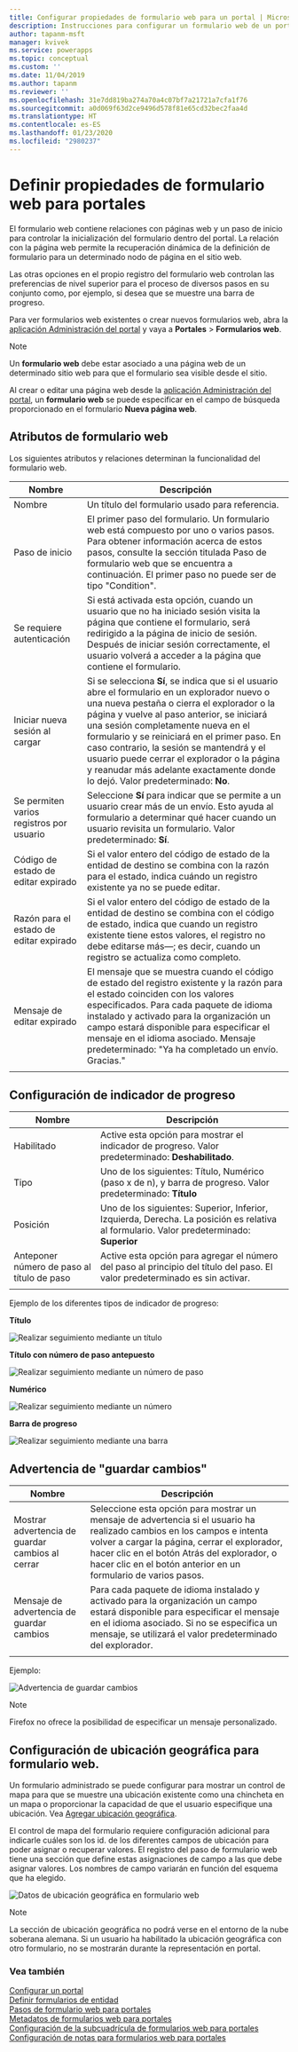 ```yaml
---
title: Configurar propiedades de formulario web para un portal | MicrosoftDocs
description: Instrucciones para configurar un formulario web de un portal.
author: tapanm-msft
manager: kvivek
ms.service: powerapps
ms.topic: conceptual
ms.custom: ''
ms.date: 11/04/2019
ms.author: tapanm
ms.reviewer: ''
ms.openlocfilehash: 31e7dd819ba274a70a4c07bf7a21721a7cfa1f76
ms.sourcegitcommit: a0d069f63d2ce9496d578f81e65cd32bec2faa4d
ms.translationtype: HT
ms.contentlocale: es-ES
ms.lasthandoff: 01/23/2020
ms.locfileid: "2980237"
---
```

# <a name="define-web-form-properties-for-portals"></a>Definir propiedades de formulario web para portales

El formulario web contiene relaciones con páginas web y un paso de inicio para controlar la inicialización del formulario dentro del portal. La relación con la página web permite la recuperación dinámica de la definición de formulario para un determinado nodo de página en el sitio web.  

Las otras opciones en el propio registro del formulario web controlan las preferencias de nivel superior para el proceso de diversos pasos en su conjunto como, por ejemplo, si desea que se muestre una barra de progreso.

Para ver formularios web existentes o crear nuevos formularios web, abra la [aplicación Administración del portal](configure-portal.md) y vaya a **Portales** > **Formularios web**.

> [!Note]
> Un **formulario web** debe estar asociado a una página web de un determinado sitio web para que el formulario sea visible desde el sitio.  

Al crear o editar una página web desde la [aplicación Administración del portal](configure-portal.md), un **formulario web** se puede especificar en el campo de búsqueda proporcionado en el formulario **Nueva página web**.

## <a name="web-form-attributes"></a>Atributos de formulario web

Los siguientes atributos y relaciones determinan la funcionalidad del formulario web.


|                Nombre                 |                                                                                                                                                                                        Descripción                                                                                                                                                                                         |
|-------------------------------------|--------------------------------------------------------------------------------------------------------------------------------------------------------------------------------------------------------------------------------------------------------------------------------------------------------------------------------------------------------------------------------------------|
|                Nombre                 |                                                                                                                                                                          Un título del formulario usado para referencia.                                                                                                                                                                           |
|             Paso de inicio              |                                                                                El primer paso del formulario. Un formulario web está compuesto por uno o varios pasos. Para obtener información acerca de estos pasos, consulte la sección titulada Paso de formulario web que se encuentra a continuación. El primer paso no puede ser de tipo "Condition".                                                                                |
|       Se requiere autenticación       |                                                                              Si está activada esta opción, cuando un usuario que no ha iniciado sesión visita la página que contiene el formulario, será redirigido a la página de inicio de sesión. Después de iniciar sesión correctamente, el usuario volverá a acceder a la página que contiene el formulario.                                                                               |
|      Iniciar nueva sesión al cargar      |              Si se selecciona **Sí**, se indica que si el usuario abre el formulario en un explorador nuevo o una nueva pestaña o cierra el explorador o la página y vuelve al paso anterior, se iniciará una sesión completamente nueva en el formulario y se reiniciará en el primer paso. En caso contrario, la sesión se mantendrá y el usuario puede cerrar el explorador o la página y reanudar más adelante exactamente donde lo dejó. Valor predeterminado: **No**.               |
| Se permiten varios registros por usuario |                                                                                                  Seleccione **Sí** para indicar que se permite a un usuario crear más de un envío. Esto ayuda al formulario a determinar qué hacer cuando un usuario revisita un formulario. Valor predeterminado: **Sí**.                                                                                                   |
|       Código de estado de editar expirado       |                                                                                                                    Si el valor entero del código de estado de la entidad de destino se combina con la razón para el estado, indica cuándo un registro existente ya no se puede editar.                                                                                                                     |
|     Razón para el estado de editar expirado      |                                                                       Si el valor entero del código de estado de la entidad de destino se combina con el código de estado, indica que cuando un registro existente tiene estos valores, el registro no debe editarse más&mdash;; es decir, cuando un registro se actualiza como completo.                                                                       |
|        Mensaje de editar expirado         | El mensaje que se muestra cuando el código de estado del registro existente y la razón para el estado coinciden con los valores especificados. Para cada paquete de idioma instalado y activado para la organización un campo estará disponible para especificar el mensaje en el idioma asociado. Mensaje predeterminado: "Ya ha completado un envío. Gracias." |
|                                     |                                                                                                                                                                                                                                                                                                                                                                                            |

## <a name="progress-indicator-settings"></a>Configuración de indicador de progreso

| Nombre                              | Descripción                                                                                          |
|-----------------------------------|------------------------------------------------------------------------------------------------------|
| Habilitado                           | Active esta opción para mostrar el indicador de progreso. Valor predeterminado: **Deshabilitado**.                                      |
| Tipo                              | Uno de los siguientes: Título, Numérico (paso x de n), y barra de progreso. Valor predeterminado: **Título**                                                                                    |
| Posición                          | Uno de los siguientes: Superior, Inferior, Izquierda, Derecha. La posición es relativa al formulario. Valor predeterminado: **Superior**                                                   |
| Anteponer número de paso al título de paso | Active esta opción para agregar el número del paso al principio del título del paso. El valor predeterminado es sin activar. |
||

Ejemplo de los diferentes tipos de indicador de progreso:

**Título**

![Realizar seguimiento mediante un título](../media/track-progress-title.png "Realizar seguimiento mediante un título")  

**Título con número de paso antepuesto**

![Realizar seguimiento mediante un número de paso](../media/track-progress-step-number.png "Realizar seguimiento mediante un número de paso")  

**Numérico**

![Realizar seguimiento mediante un número](../media/track-progress-numeral.png "Realizar seguimiento mediante un número")  

**Barra de progreso**

![Realizar seguimiento mediante una barra](../media/track-progress-bar.png "Realizar seguimiento mediante una barra")  

## <a name="save-changes-warning"></a>Advertencia de "guardar cambios" 

|                 Nombre                  |                                                                                                                                Descripción                                                                                                                                |
|---------------------------------------|---------------------------------------------------------------------------------------------------------------------------------------------------------------------------------------------------------------------------------------------------------------------------|
| Mostrar advertencia de guardar cambios al cerrar |                         Seleccione esta opción para mostrar un mensaje de advertencia si el usuario ha realizado cambios en los campos e intenta volver a cargar la página, cerrar el explorador, hacer clic en el botón Atrás del explorador, o hacer clic en el botón anterior en un formulario de varios pasos.                         |
|     Mensaje de advertencia de guardar cambios      | Para cada paquete de idioma instalado y activado para la organización un campo estará disponible para especificar el mensaje en el idioma asociado. Si no se especifica un mensaje, se utilizará el valor predeterminado del explorador. |
|                                       |                                                                                                                                                                                                                                                                           |

Ejemplo:

![Advertencia de guardar cambios](../media/save-changes-warning.png "Advertencia de guardar cambios")  

>[!Note]
> Firefox no ofrece la posibilidad de especificar un mensaje personalizado.

## <a name="geolocation-configuration-for-web-form"></a>Configuración de ubicación geográfica para formulario web.

Un formulario administrado se puede configurar para mostrar un control de mapa para que se muestre una ubicación existente como una chincheta en un mapa o proporcionar la capacidad de que el usuario especifique una ubicación. Vea [Agregar ubicación geográfica](add-geolocation.md).

El control de mapa del formulario requiere configuración adicional para indicarle cuáles son los id. de los diferentes campos de ubicación para poder asignar o recuperar valores. El registro del paso de formulario web tiene una sección que define estas asignaciones de campo a las que debe asignar valores. Los nombres de campo variarán en función del esquema que ha elegido.

![Datos de ubicación geográfica en formulario web](../media/geolocation-managed-form.png "Datos de ubicación geográfica en formulario web")

> [!Note]
> La sección de ubicación geográfica no podrá verse en el entorno de la nube soberana alemana. Si un usuario ha habilitado la ubicación geográfica con otro formulario, no se mostrarán durante la representación en portal.

### <a name="see-also"></a>Vea también

[Configurar un portal](configure-portal.md)  
[Definir formularios de entidad](entity-forms.md)  
[Pasos de formulario web para portales](web-form-steps.md)  
[Metadatos de formularios web para portales](configure-web-form-metadata.md)  
[Configuración de la subcuadrícula de formularios web para portales](configure-web-form-subgrid.md)  
[Configuración de notas para formularios web para portales](../configure-notes.md)  
